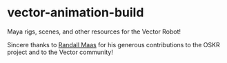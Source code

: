 # vector-animation-build
Maya rigs, scenes, and other resources for the Vector Robot!

Sincere thanks to [Randall Maas](https://github.com/randym32) for his generous contributions to the OSKR project and to the Vector community!